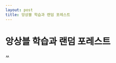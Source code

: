 ```yaml
---
layout: post
title: 앙상블 학습과 랜덤 포레스트
---
```


# 앙상블 학습과 랜덤 포레스트

ㅆ
<!--stackedit_data:
eyJoaXN0b3J5IjpbLTExOTI5OTU3MTldfQ==
-->